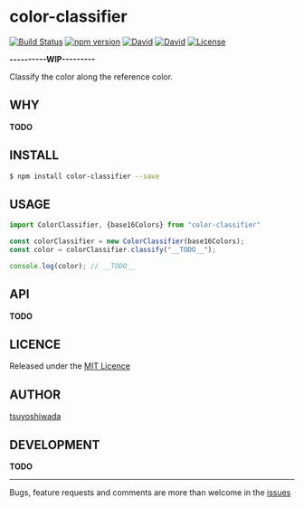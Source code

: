 color-classifier
================

[![Build Status](http://img.shields.io/travis/tsuyoshiwada/color-classifier.svg?style=flat-square)](https://travis-ci.org/tsuyoshiwada/color-classifier)
[![npm version](https://img.shields.io/npm/v/color-classifier.svg?style=flat-square)](http://badge.fury.io/js/color-classifier)
[![David](https://img.shields.io/david/tsuyoshiwada/color-classifier.svg?style=flat-square)](https://david-dm.org/tsuyoshiwada/color-classifier/#info=dependencies&view=table)
[![David](https://img.shields.io/david/dev/tsuyoshiwada/color-classifier.svg?style=flat-square)](https://david-dm.org/tsuyoshiwada/color-classifier/#info=devDependencies&view=table)
[![License](https://img.shields.io/badge/license-MIT-blue.svg?style=flat-square)](https://raw.githubusercontent.com/tsuyoshiwada/color-classifier/master/LICENSE)

**----------WIP---------**

Classify the color along the reference color.


## WHY

__TODO__



## INSTALL

```bash
$ npm install color-classifier --save
```



## USAGE

```javascript
import ColorClassifier, {base16Colors} from "color-classifier"

const colorClassifier = new ColorClassifier(base16Colors);
const color = colorClassifier.classify("__TODO__");

console.log(color); // __TODO__
```



## API

__TODO__



## LICENCE

Released under the [MIT Licence](https://raw.githubusercontent.com/tsuyoshiwada/color-classifier/master/LICENSE)



## AUTHOR

[tsuyoshiwada](https://github.com/tsuyoshiwada)



## DEVELOPMENT

__TODO__



---

Bugs, feature requests and comments are more than welcome in the [issues](https://github.com/tsuyoshiwada/color-classifier/issues)
